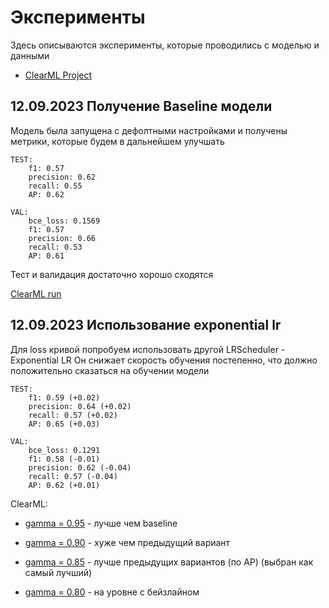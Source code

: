 # Эксперименты
Здесь описываются эксперименты, которые проводились с моделью и данными

* [ClearML Project](https://app.clear.ml/projects/039f9b58f33b46a2b9a00150f8320bd9/experiments/86ccd1d7b3d940dda92f87d96c44aa92/execution?columns=selected&columns=type&columns=name&columns=tags&columns=status&columns=project.name&columns=users&columns=started&columns=last_update&columns=last_iteration&columns=parent.name&order=-last_update&filter=)


## 12.09.2023 Получение Baseline модели
Модель была запущена с дефолтными настройками и получены метрики, которые будем в дальнейшем улучшать

```
TEST:
    f1: 0.57
    precision: 0.62
    recall: 0.55
    AP: 0.62

VAL:
    bce_loss: 0.1569
    f1: 0.57
    precision: 0.66
    recall: 0.53
    AP: 0.61
```
Тест и валидация достаточно хорошо сходятся

[ClearML run](https://app.clear.ml/projects/039f9b58f33b46a2b9a00150f8320bd9/experiments/86ccd1d7b3d940dda92f87d96c44aa92/output/metrics/scalar?columns=selected&columns=type&columns=name&columns=tags&columns=status&columns=project.name&columns=users&columns=started&columns=last_update&columns=last_iteration&columns=parent.name&order=-last_update&filter=)


## 12.09.2023 Использование exponential lr
Для loss кривой попробуем использовать другой LRScheduler - Exponential LR
Он снижает скорость обучения постепенно, что должно положительно сказаться на обучении модели

```
TEST:
    f1: 0.59 (+0.02)
    precision: 0.64 (+0.02)
    recall: 0.57 (+0.02)
    AP: 0.65 (+0.03)

VAL:
    bce_loss: 0.1291
    f1: 0.58 (-0.01)
    precision: 0.62 (-0.04)
    recall: 0.57 (-0.04)
    AP: 0.62 (+0.01)
```

ClearML:

* [gamma = 0.95](https://app.clear.ml/projects/039f9b58f33b46a2b9a00150f8320bd9/compare-experiments;ids=10b36e5579df4f6799e2da992d64cb6e,86ccd1d7b3d940dda92f87d96c44aa92/scalars/graph?scalars=graph) - лучше чем baseline

* [gamma = 0.90](https://app.clear.ml/projects/039f9b58f33b46a2b9a00150f8320bd9/compare-experiments;ids=10b36e5579df4f6799e2da992d64cb6e,85ffd4ac40e94789b41002cad4b23e10/scalars/graph) - хуже чем предыдущий вариант

* [gamma = 0.85](https://app.clear.ml/projects/039f9b58f33b46a2b9a00150f8320bd9/compare-experiments;ids=85ffd4ac40e94789b41002cad4b23e10,10b36e5579df4f6799e2da992d64cb6e,7d2b949192c44b1f995553b7ce8c9584/scalars/graph) - лучше предыдущих вариантов (по AP) (выбран как самый лучший)

* [gamma = 0.80](https://app.clear.ml/projects/039f9b58f33b46a2b9a00150f8320bd9/compare-experiments;ids=064943fb4d3a4a6ba397a833991e4b71,7d2b949192c44b1f995553b7ce8c9584,10b36e5579df4f6799e2da992d64cb6e/scalars/graph?scalars=graph) - на уровне с бейзлайном